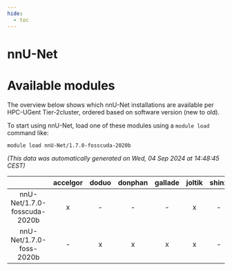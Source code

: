 ```yaml
---
hide:
  - toc
---
```


nnU-Net
=======

# Available modules


The overview below shows which nnU-Net installations are available per HPC-UGent Tier-2cluster, ordered based on software version (new to old).

To start using nnU-Net, load one of these modules using a `module load` command like:

```shell
module load nnU-Net/1.7.0-fosscuda-2020b
```

*(This data was automatically generated on Wed, 04 Sep 2024 at 14:48:45 CEST)*  

| |accelgor|doduo|donphan|gallade|joltik|shinx|skitty|
| :---: | :---: | :---: | :---: | :---: | :---: | :---: | :---: |
|nnU-Net/1.7.0-fosscuda-2020b|x|-|-|-|x|-|-|
|nnU-Net/1.7.0-foss-2020b|-|x|x|x|x|-|x|
